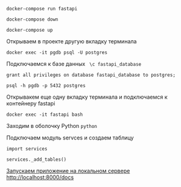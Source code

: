 
`docker-compose run fastapi`

`docker-compose down`

`docker-compose up`

Открываем в проекте другую вкладку терминала

`docker exec -it pgdb psql -U postgres`

Подключаемся к базе данных
` \c fastapi_database`

`grant all privileges on database fastapi_database to postgres;`

`psql -h pgdb -p 5432 postgres`

Открывакем еще одну вкладку терминала и подключаемся к контейнеру fastapi

`docker exec -it fastapi bash`

Заходим в оболочку Python
`python`

Подключаем модуль servces и создаем таблицу

`import services`

`services._add_tables()`

[Запускаем приложение на локальном сервере http://localhost:8000/docs](http://localhost:8000/docs)


